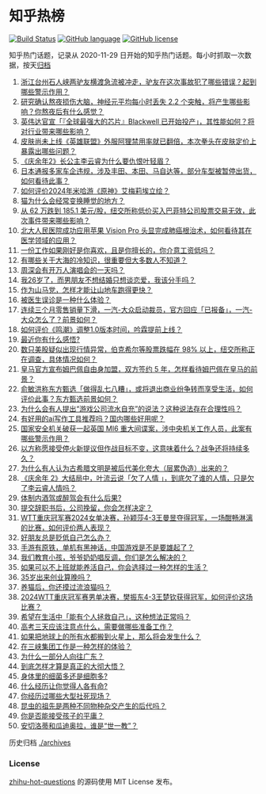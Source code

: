 # 知乎热榜
[![Build Status](https://github.com/ToWeLong/zhihu-hot-questions/workflows/CI/badge.svg)](https://github.com/ToWeLong/zhihu-hot-questions/actions)
[![GitHub language](https://img.shields.io/badge/language-golang-orange.svg)](https://golang.org/)
[![GitHub license](https://img.shields.io/github/license/ToWeLong/zhihu-hot-questions)](https://github.com/ToWeLong/zhihu-hot-questions/blob/main/LICENSE)

知乎热门话题，记录从 2020-11-29 日开始的知乎热门话题。每小时抓取一次数据，按天[归档](./archives)

<!-- BEGIN -->

1. [浙江台州石人峡两驴友横渡急流被冲走，驴友在这次事故犯了哪些错误？起到哪些警示作用？](https://www.zhihu.com/question/657965756)
1. [研究确认熬夜损伤大脑，神经元平均每小时丢失 2.2 个突触，将产生哪些影响？你熬夜后有什么感觉？](https://www.zhihu.com/question/657985181)
1. [英伟达官宣「『全球最强大的芯片』Blackwell 已开始投产」，其性能如何？将对行业带来哪些影响？](https://www.zhihu.com/question/657981844)
1. [皮肤尚未上线《英雄联盟》外服阿狸禁用率就已翻倍，本次拳头在皮肤定价上暴露出哪些问题？](https://www.zhihu.com/question/657978736)
1. [《庆余年2》长公主李云睿为什么要仇恨叶轻眉？](https://www.zhihu.com/question/657893117)
1. [日本通报多家车企违规，涉及丰田、本田、马自达等，部分车型被暂停出货，如何看待此事？](https://www.zhihu.com/question/657985151)
1. [如何评价2024年米哈游《原神》艾梅莉埃立绘？](https://www.zhihu.com/question/658004041)
1. [猫为什么会经常变换睡觉的地方？](https://www.zhihu.com/question/649238064)
1. [从 62 万跌到 185.1 美元/股，纽交所称低价买入巴菲特公司股票交易无效，此次事件带来哪些影响？](https://www.zhihu.com/question/658030624)
1. [北大人民医院成功应用苹果 Vision Pro 头显完成肺癌根治术，如何看待其在医学领域的应用？](https://www.zhihu.com/question/658001572)
1. [一份工作如果刚好是你喜欢，且是你擅长的，你介意工资低吗？](https://www.zhihu.com/question/657417866)
1. [有哪些关于大海的冷知识，很重要但大多数人不知道？](https://www.zhihu.com/question/657361838)
1. [周深会有开万人演唱会的一天吗？](https://www.zhihu.com/question/345022101)
1. [我26岁了，而男朋友不想结婚只想谈恋爱，我该分手吗？](https://www.zhihu.com/question/657894120)
1. [作为山马党，怎样才能让山地车跑得更快？](https://www.zhihu.com/question/657690681)
1. [被医生误诊是一种什么体验？](https://www.zhihu.com/question/51670858)
1. [连续三个月零售销量下滑，一汽-大众启动裁员，官方回应「已报备」，一汽-大众怎么了？前景如何？](https://www.zhihu.com/question/657448889)
1. [如何评价《鸣潮》调整1.0版本时间，吟霖提前上线？](https://www.zhihu.com/question/657920427)
1. [最近你有什么感悟?](https://www.zhihu.com/question/654865758)
1. [数只美股疑似出现行情异常，伯克希尔等股票跌幅在 98% 以上，纽交所称正在调查，具体情况如何？](https://www.zhihu.com/question/658007583)
1. [皇马官方宣布姆巴佩自由身加盟，双方签约 5 年，怎样看待姆巴佩在皇马的前景？](https://www.zhihu.com/question/658013136)
1. [俞敏洪称东方甄选「做得乱七八糟」，或将退出商业纷争转而享受生活，如何评价此事？东方甄选前景如何？](https://www.zhihu.com/question/657983755)
1. [为什么会有人提出“游戏公司流水自充”的说法？这种说法存在合理性吗？](https://www.zhihu.com/question/657931362)
1. [有好用的ai写作工具推荐吗？国内哪些好用呢？](https://www.zhihu.com/question/612095071)
1. [国家安全机关破获一起英国 MI6 重大间谍案，涉中央机关工作人员，此案有哪些警示作用？](https://www.zhihu.com/question/657954089)
1. [以方称愿接受停火新提议但作战目标不变，这意味着什么？战争还将持续多久？](https://www.zhihu.com/question/657954968)
1. [为什么有人认为古希腊文明是被后代美化夸大（层累伪造）出来的？](https://www.zhihu.com/question/320714892)
1. [《庆余年 2》大结局中，叶流云说「欠了人情 」，到底欠了谁的人情，只是欠了李云睿人情吗？](https://www.zhihu.com/question/657921103)
1. [体制内酒驾或醉驾会有什么后果?](https://www.zhihu.com/question/657785817)
1. [提交辞职书后，公司挽留，你会怎样决定？](https://www.zhihu.com/question/656998851)
1. [WTT重庆冠军赛2024女单决赛，孙颖莎4-3王曼昱夺得冠军，一场酣畅淋漓的比赛，如何评价两人表现？](https://www.zhihu.com/question/658000605)
1. [好朋友总是贬低自己怎么办？](https://www.zhihu.com/question/654797744)
1. [手游有原铁，单机有黑神话，中国游戏是不是要雄起了？](https://www.zhihu.com/question/657940746)
1. [我们教育小孩，爷爷奶奶唱反调，你们是怎么解决的？](https://www.zhihu.com/question/657891668)
1. [如果可以不上班就能养活自己，你会选择过一种怎样的生活？](https://www.zhihu.com/question/657535065)
1. [35岁出来创业算晚吗？](https://www.zhihu.com/question/656959828)
1. [养猫后，你还摸过流浪猫吗？](https://www.zhihu.com/question/653840798)
1. [2024WTT重庆冠军赛男单决赛，樊振东4-3王楚钦获得冠军，如何评价这场比赛？](https://www.zhihu.com/question/658004874)
1. [希望在生活中「能有个人拯救自己」，这种想法正常吗？](https://www.zhihu.com/question/657597001)
1. [高考三天应该注意点什么，需要做哪些准备工作？](https://www.zhihu.com/question/657565712)
1. [如果把地球上的所有水都搬到火星上，那么将会发生什么？](https://www.zhihu.com/question/655969127)
1. [在三峡集团工作是一种怎样的体验？](https://www.zhihu.com/question/56197518)
1. [为什么一部分人向往广东？](https://www.zhihu.com/question/399248934)
1. [到底怎样才算是真正的大彻大悟？](https://www.zhihu.com/question/651816394)
1. [身体里的细菌多还是细胞多?](https://www.zhihu.com/question/655770905)
1. [什么经历让你觉得人各有命?](https://www.zhihu.com/question/657312747)
1. [你经历过哪些大型社死现场？](https://www.zhihu.com/question/439032546)
1. [昆虫的祖先是两种不同物种杂交产生的后代吗？](https://www.zhihu.com/question/656601151)
1. [你是否能接受孩子的平庸？](https://www.zhihu.com/question/652480711)
1. [安切洛蒂和瓜迪奥拉，谁是“世一教”？](https://www.zhihu.com/question/657964494)

<!-- END -->

历史归档 [./archives](./archives)


### License
[zhihu-hot-questions](https://github.com/towelong/zhihu-hot-questions) 的源码使用 MIT License 发布。